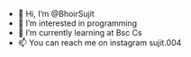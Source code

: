 - 👋 Hi, I’m @BhoirSujit
- 👀 I’m interested in programming
- 🌱 I’m currently learning at Bsc Cs
- 📫 You can reach me on instagram sujit.004

<!---
BhoirSujit/BhoirSujit is a ✨ special ✨ repository because its `README.md` (this file) appears on your GitHub profile.
You can click the Preview link to take a look at your changes.
--->
